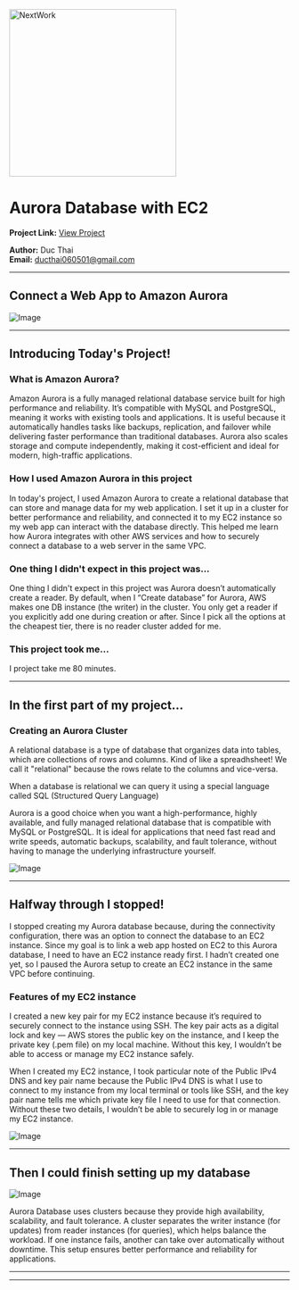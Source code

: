 <img src="https://cdn.prod.website-files.com/677c400686e724409a5a7409/6790ad949cf622dc8dcd9fe4_nextwork-logo-leather.svg" alt="NextWork" width="300" />

# Aurora Database with EC2

**Project Link:** [View Project](http://learn.nextwork.org/projects/aws-databases-aurora)

**Author:** Duc Thai  
**Email:** ducthai060501@gmail.com

---

## Connect a Web App to Amazon Aurora

![Image](http://learn.nextwork.org/relaxed_teal_timid_avocado/uploads/aws-databases-aurora_44443546)

---

## Introducing Today's Project!

### What is Amazon Aurora?

Amazon Aurora is a fully managed relational database service built for high performance and reliability. It’s compatible with MySQL and PostgreSQL, meaning it works with existing tools and applications. It is useful because it automatically handles tasks like backups, replication, and failover while delivering faster performance than traditional databases. Aurora also scales storage and compute independently, making it cost-efficient and ideal for modern, high-traffic applications.

### How I used Amazon Aurora in this project

In today's project, I used Amazon Aurora to create a relational database that can store and manage data for my web application. I set it up in a cluster for better performance and reliability, and connected it to my EC2 instance so my web app can interact with the database directly. This helped me learn how Aurora integrates with other AWS services and how to securely connect a database to a web server in the same VPC.

### One thing I didn't expect in this project was...

One thing I didn't expect in this project was  Aurora doesn’t automatically create a reader. By default, when  I “Create database” for Aurora, AWS makes one DB instance (the writer) in the cluster. You only get a reader if you explicitly add one during creation or after. Since I pick all the options at the cheapest tier, there is no reader cluster added for me.

### This project took me...

I project take me 80 minutes.

---

## In the first part of my project...

### Creating an Aurora Cluster

A relational database is a type of database that organizes data into tables, which are collections of rows and columns. Kind of like a spreadhsheet! We call it "relational" because the rows relate to the columns and vice-versa.

When a database is relational we can query it using a special language called SQL (Structured Query Language)


Aurora is a good choice when you want a high-performance, highly available, and fully managed relational database that is compatible with MySQL or PostgreSQL. It is ideal for applications that need fast read and write speeds, automatic backups, scalability, and fault tolerance, without having to manage the underlying infrastructure yourself.

![Image](http://learn.nextwork.org/relaxed_teal_timid_avocado/uploads/aws-databases-aurora_44443546)

---

## Halfway through I stopped!

I stopped creating my Aurora database because, during the connectivity configuration, there was an option to connect the database to an EC2 instance. Since my goal is to link a web app hosted on EC2 to this Aurora database, I need to have an EC2 instance ready first. I hadn’t created one yet, so I paused the Aurora setup to create an EC2 instance in the same VPC before continuing.

### Features of my EC2 instance

I created a new key pair for my EC2 instance because it’s required to securely connect to the instance using SSH. The key pair acts as a digital lock and key — AWS stores the public key on the instance, and I keep the private key (.pem file) on my local machine. Without this key, I wouldn’t be able to access or manage my EC2 instance safely.

When I created my EC2 instance, I took particular note of the Public IPv4 DNS and key pair name because the Public IPv4 DNS is what I use to connect to my instance from my local terminal or tools like SSH, and the key pair name tells me which private key file I need to use for that connection. Without these two details, I wouldn’t be able to securely log in or manage my EC2 instance.

![Image](http://learn.nextwork.org/relaxed_teal_timid_avocado/uploads/aws-databases-aurora_91b9fd1g)

---

## Then I could finish setting up my database

![Image](http://learn.nextwork.org/relaxed_teal_timid_avocado/uploads/aws-databases-aurora_1fddb0b5)

Aurora Database uses clusters because they provide high availability, scalability, and fault tolerance. A cluster separates the writer instance (for updates) from reader instances (for queries), which helps balance the workload. If one instance fails, another can take over automatically without downtime. This setup ensures better performance and reliability for applications.

---

---
